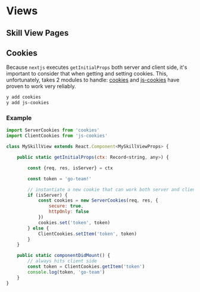 # Views

## Skill View Pages

## Cookies

Because `nextjs` executes `getInitialProps` both server and client side, it's important to consider that when getting and setting cookies. This, unfortunately, takes 2 modules to handle: [cookies]() and [js-cookies]() have proven to work very reliably.

```bash
y add cookies
y add js-cookies
```

### Example

```js
import ServerCookies from 'cookies'
import ClientCookies from 'js-cookies'

class MySkillView extends React.Component<MySkillViewProps> {

    public static getInitialProps(ctx: Record<string, any>) {

        const {req, res, isServer} = ctx

        const token = 'go-team!'

        // instantiate a new cookie that can work both server and client side
        if (isServer) {
            const cookies = new ServerCookies(req, res, {
                secure: true,
                httpOnly: false
            })
            cookies.set('token', token)
        } else {
            ClientCookies.setItem('token', token)
        }
    }

    public static componentDidMount() {
        // always hits client side
        const token = ClientCookies.getItem('token')
        console.log(token, 'go-team')
    }
}
```
